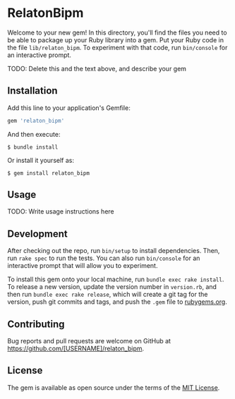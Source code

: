 # RelatonBipm

Welcome to your new gem! In this directory, you'll find the files you need to be able to package up your Ruby library into a gem. Put your Ruby code in the file `lib/relaton_bipm`. To experiment with that code, run `bin/console` for an interactive prompt.

TODO: Delete this and the text above, and describe your gem

## Installation

Add this line to your application's Gemfile:

```ruby
gem 'relaton_bipm'
```

And then execute:

    $ bundle install

Or install it yourself as:

    $ gem install relaton_bipm

## Usage

TODO: Write usage instructions here

## Development

After checking out the repo, run `bin/setup` to install dependencies. Then, run `rake spec` to run the tests. You can also run `bin/console` for an interactive prompt that will allow you to experiment.

To install this gem onto your local machine, run `bundle exec rake install`. To release a new version, update the version number in `version.rb`, and then run `bundle exec rake release`, which will create a git tag for the version, push git commits and tags, and push the `.gem` file to [rubygems.org](https://rubygems.org).

## Contributing

Bug reports and pull requests are welcome on GitHub at https://github.com/[USERNAME]/relaton_bipm.


## License

The gem is available as open source under the terms of the [MIT License](https://opensource.org/licenses/MIT).
